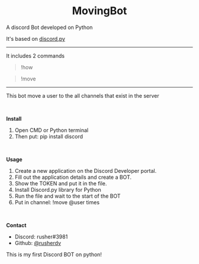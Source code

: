 <div align="center">
  <h1>MovingBot</h1>
</div>

A discord Bot developed on Python

It's based on <a href="https://discordpy.readthedocs.io/en/stable/">discord.py</a>

<hr>

It includes 2 commands

 > !how
 
 > !move
 
<hr>

This bot move a user to the all channels that exist in the server

<br>

**Install**

1. Open CMD or Python terminal
2. Then put: pip install discord

<br>

**Usage**

1. Create a new application on the Discord Developer portal.
2. Fill out the application details and create a BOT.
3. Show the TOKEN and put it in the file.
4. Install Discord.py library for Python
5. Run the file and wait to the start of the BOT
6. Put in channel: !move @user times

<br>

**Contact**

- Discord: rusher#3981
- Github: <a href="https://github.com/rusherdv">@rusherdv</a>

This is my first Discord BOT on python!
